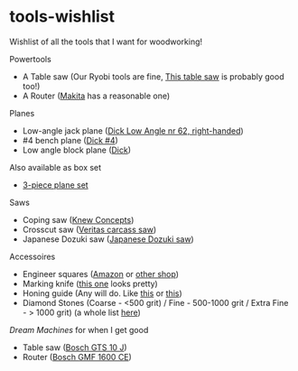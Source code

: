 # tools-wishlist
Wishlist of all the tools that I want for woodworking!

Powertools
- A Table saw (Our Ryobi tools are fine, [This table saw](https://www.toolnation.nl/ryobi-rts1800-g-zaagtafel-1800-watt.html) is probably good too!)
- A Router ([Makita](https://www.toolnation.nl/makita-rt0700cx3j-boven-kantenfrees-in-m-box-4-jaar-dealer-garantie.html) has a reasonable one)

Planes
- Low-angle jack plane ([Dick Low Angle nr 62, right-handed](https://www.teygeler.nl/product/dick-original-low-angle-jack-plane-nr-62-703420/))
- #4 bench plane ([Dick #4](https://www.teygeler.nl/?product=dick-original-blokschaaf-nr-4-703331))
- Low angle block plane ([Dick](https://www.teygeler.nl/product/dick-original-lagehoek-12-blokschaaf-703334/))

Also available as box set
- [3-piece plane set](https://www.teygeler.nl/product/dick-original-schavenset-3-delig-rechtshandig-gebruik-703427/)

Saws
- Coping saw ([Knew Concepts](https://www.teygeler.nl/product/knew-concepts-figuurzaag-125-mm-712551/))
- Crosscut saw ([Veritas carcass saw](https://www.teygeler.nl/product/veritas-kapzaag-voor-zwaluwstaart-verbindingen-712920/))
- Japanese Dozuki saw ([Japanese Dozuki saw](https://www.teygeler.nl/product/japanse-dozuki-universal-extra-fine-240-afkorten-schulpen-712994/))

Accessoires
- Engineer squares ([Amazon](https://www.amazon.nl/Faithfull-Ingenieure-Geodriehoekset-4-delig-10/dp/B0006J39B2/ref=asc_df_B0006J39B2/) or [other shop](https://www.toolspecialist.nl/engineers-squares-set-4-piece-50-75-100-150mm-faithfull-ss-a-2-3-4-6))
- Marking knife ([this one](https://www.toolspecialist.nl/marking-knife-175mm-faithfull) looks pretty)
- Honing guide (Any will do. Like [this](https://www.toolspecialist.nl/honing-guide-faithfull) or [this](https://www.gereedschappro.nl/artikel/1437/axminster-rider-honing-guide.html))
- Diamond Stones (Coarse - <500 grit) / Fine - 500-1000 grit / Extra Fine - > 1000 grit) (a whole list [here](https://www.toolspecialist.nl/hand-tools/sharpening-tools/diamond-whetstones/diamond-whetstones?manufacturer=86))


*Dream Machines* for when I get good
- Table saw ([Bosch GTS 10 J](https://www.toolnation.nl/bosch-gts-10-j-compact-tafelzaag-254mm-2100w-0601b30500-4-jaar-dealer-garantie.html))
- Router ([Bosch GMF 1600 CE](https://www.toolnation.nl/bosch-gmf-1600-ce-professional-multifunctionele-frees-1600w-in-l-boxx-0601624002-4-jaar-dealer-garantie.html))

